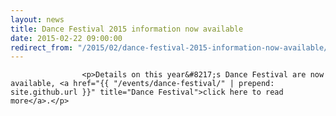 ```yaml
---
layout: news
title: Dance Festival 2015 information now available
date: 2015-02-22 09:00:00
redirect_from: "/2015/02/dance-festival-2015-information-now-available/"
---
```

<section>

                    
                    <p>Details on this year&#8217;s Dance Festival are now available, <a href="{{ "/events/dance-festival/" | prepend: site.github.url }}" title="Dance Festival">click here to read more</a>.</p>

                
</section>
